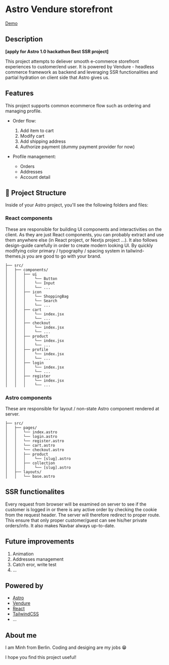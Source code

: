 # Astro Vendure storefront

[Demo](https://astrossr.minh.berlin)

## Description

**[apply for Astro 1.0 hackathon Best SSR project]**

This project attempts to deliever smooth e-commerce storefront experiences to customer/end user. It is powered by Vendure - headless commerce framework as backend and leveraging SSR functionalities and partial hydration on client side that Astro gives us.

## Features

This project supports common ecommerce flow such as ordering and managing profile.

- Order flow:
  1. Add item to cart
  2. Modify cart
  3. Add shipping address
  4. Authorize payment (dummy payment provider for now)

- Profile management:
  - Orders
  - Addresses
  - Account detail

## 🚀 Project Structure

Inside of your Astro project, you'll see the following folders and files:

### React components

These are responsible for building UI components and interactivities on the client. As they are just React components, you can probably extract and use them anywhere else (in React project, or Nextjs project ...).
It also follows design-guide carefully in order to create modern looking UI. By quickly modifying color primary / typography / spacing system in tailwind-themes.js you are good to go with your brand.

```
├── src/
│   ├── components/
│   │   ├── ui
│   │   │    └── Button
│   │   │    └── Input
│   │   │    └── ...
│   │   ├── icon
│   │   │    └── ShoppingBag
│   │   │    └── Search
│   │   │    └── ...
│   │   ├── cart
│   │   │    └── index.jsx
│   │   │    └── ...
│   │   ├── checkout
│   │   │    └── index.jsx
│   │   │    └── ...
│   │   ├── product
│   │   │    └── index.jsx
│   │   │    └── ...
│   │   ├── profile
│   │   │    └── index.jsx
│   │   │    └── ...
│   │   ├── login
│   │   │    └── index.jsx
│   │   │    └── ...
│   │   ├── register
│   │   │    └── index.jsx
│   │   │    └── ...
```

### Astro components

These are responsible for layout / non-state Astro component rendered at server.

```
├── src/
│   ├── pages/
│   │   └── index.astro
│   │   └── login.astro
│   │   └── register.astro
│   │   └── cart.astro
│   │   └── checkout.astro
│   │   ├── product
│   │   │    └── [slug].astro
│   │   ├── collection
│   │   │    └── [slug].astro
│   ├── layouts/
│   │   └── base.astro
```

## SSR functionalites

Every request from browser will be examined on server to see if the customer is logged in or there is any active order by checking the cookie from the request header. The server will therefore redirect to proper route.
This ensure that only proper customer/guest can see his/her private orders/info. It also makes Navbar always up-to-date.

## Future improvements

1. Animation
2. Addresses management
3. Catch eror, write test
4. ...

## Powered by
- [Astro](https://astro.build)
- [Vendure](https://www.vendure.io)
- [React](https://reactjs.org)
- [TailwindCSS](https://tailwindcss.com)
- ...


## About me

I am Minh from Berlin. Coding and desiging are my jobs 😁

I hope you find this project useful!
